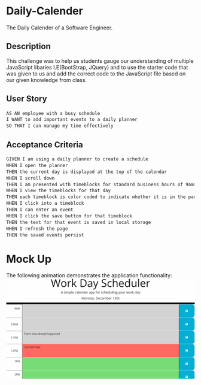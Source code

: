 # Daily-Calender
The Daily Calender of a Software Engineer.

## Description
This challenge was to help us students gauge our understanding of multiple JavaScript libaries I.E(BootStrap, JQuery) and to use the starter code that was given to us and add the correct code to the JavaScript file based on our given knowledge from class.


## User Story

```md
AS AN employee with a busy schedule
I WANT to add important events to a daily planner
SO THAT I can manage my time effectively
```

## Acceptance Criteria

```md
GIVEN I am using a daily planner to create a schedule
WHEN I open the planner
THEN the current day is displayed at the top of the calendar
WHEN I scroll down
THEN I am presented with timeblocks for standard business hours of 9am&ndash;5pm
WHEN I view the timeblocks for that day
THEN each timeblock is color coded to indicate whether it is in the past, present, or future
WHEN I click into a timeblock
THEN I can enter an event
WHEN I click the save button for that timeblock
THEN the text for that event is saved in local storage
WHEN I refresh the page
THEN the saved events persist
```


# Mock Up
The following animation demonstrates the application functionality:
![A user clicks on slots on the color-coded calendar and edits the events.](./assets/demogif/05-third-party-apis-homework-demo.gif)